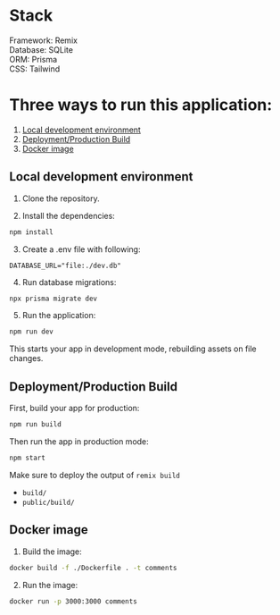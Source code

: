 # Stack

Framework: Remix  
Database: SQLite  
ORM: Prisma  
CSS: Tailwind  

# Three ways to run this application:

1. [Local development environment](#local-development-environment)
2. [Deployment/Production Build](#deploymentproduction-build)
3. [Docker image](#docker-image)


## Local development environment

1. Clone the repository.

2. Install the dependencies:

```sh
npm install
```

3. Create a .env file with following:

```
DATABASE_URL="file:./dev.db"
```

4. Run database migrations:

```sh
npx prisma migrate dev
```

5. Run the application:

```sh
npm run dev
```

This starts your app in development mode, rebuilding assets on file changes.

## Deployment/Production Build

First, build your app for production:

```sh
npm run build
```

Then run the app in production mode:

```sh
npm start
```

Make sure to deploy the output of `remix build`

- `build/`
- `public/build/`

## Docker image

1. Build the image:

```sh
docker build -f ./Dockerfile . -t comments
```

2. Run the image:
```sh
docker run -p 3000:3000 comments
```
